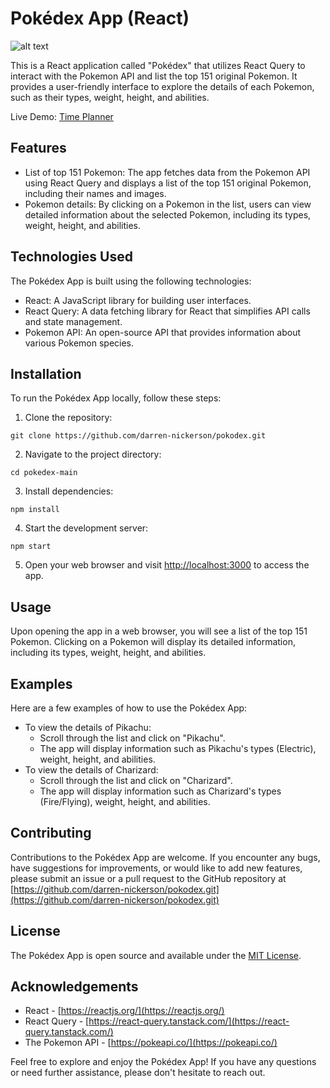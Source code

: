 # Pokédex App (React)

![alt text](https://nickerson.io/assets/maxresdefault4-f5ddecd5.jpg)

This is a React application called "Pokédex" that utilizes React Query to interact with the Pokemon API and list the top 151 original Pokemon. It provides a user-friendly interface to explore the details of each Pokemon, such as their types, weight, height, and abilities.

Live Demo: [Time Planner](https://pokemon-u0m8.onrender.com/)

## Features

- List of top 151 Pokemon: The app fetches data from the Pokemon API using React Query and displays a list of the top 151 original Pokemon, including their names and images.
- Pokemon details: By clicking on a Pokemon in the list, users can view detailed information about the selected Pokemon, including its types, weight, height, and abilities.

## Technologies Used

The Pokédex App is built using the following technologies:

- React: A JavaScript library for building user interfaces.
- React Query: A data fetching library for React that simplifies API calls and state management.
- Pokemon API: An open-source API that provides information about various Pokemon species.

## Installation

To run the Pokédex App locally, follow these steps:

1. Clone the repository:
```
git clone https://github.com/darren-nickerson/pokodex.git
```
2. Navigate to the project directory:
```
cd pokedex-main
```
3. Install dependencies:
```
npm install
```
4. Start the development server:
```
npm start
```
5. Open your web browser and visit [http://localhost:3000](http://localhost:3000) to access the app.

## Usage

Upon opening the app in a web browser, you will see a list of the top 151 Pokemon. Clicking on a Pokemon will display its detailed information, including its types, weight, height, and abilities.

## Examples

Here are a few examples of how to use the Pokédex App:

- To view the details of Pikachu:
  - Scroll through the list and click on "Pikachu".
  - The app will display information such as Pikachu's types (Electric), weight, height, and abilities.
- To view the details of Charizard:
  - Scroll through the list and click on "Charizard".
  - The app will display information such as Charizard's types (Fire/Flying), weight, height, and abilities.

## Contributing

Contributions to the Pokédex App are welcome. If you encounter any bugs, have suggestions for improvements, or would like to add new features, please submit an issue or a pull request to the GitHub repository at [https://github.com/darren-nickerson/pokodex.git](https://github.com/darren-nickerson/pokodex.git)

## License

The Pokédex App is open source and available under the [MIT License](https://opensource.org/licenses/MIT).

## Acknowledgements

- React - [https://reactjs.org/](https://reactjs.org/)
- React Query - [https://react-query.tanstack.com/](https://react-query.tanstack.com/)
- The Pokemon API - [https://pokeapi.co/](https://pokeapi.co/)

Feel free to explore and enjoy the Pokédex App! If you have any questions or need further assistance, please don't hesitate to reach out.


